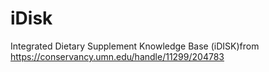 # iDisk
Integrated Dietary Supplement Knowledge Base (iDISK)from https://conservancy.umn.edu/handle/11299/204783
